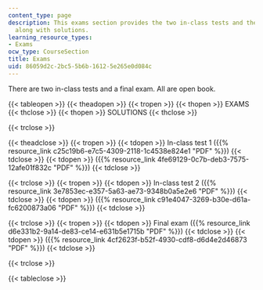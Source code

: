 ```yaml
---
content_type: page
description: This exams section provides the two in-class tests and the final exam
  along with solutions.
learning_resource_types:
- Exams
ocw_type: CourseSection
title: Exams
uid: 86059d2c-2bc5-5b6b-1612-5e265e0d084c
---
```


There are two in-class tests and a final exam. All are open book.

{{< tableopen >}}
{{< theadopen >}}
{{< tropen >}}
{{< thopen >}}
EXAMS
{{< thclose >}}
{{< thopen >}}
SOLUTIONS
{{< thclose >}}

{{< trclose >}}

{{< theadclose >}}
{{< tropen >}}
{{< tdopen >}}
In-class test 1 ({{% resource_link c25c19b6-e7c5-4309-2118-1c4538e824e1 "PDF" %}})
{{< tdclose >}}
{{< tdopen >}}
({{% resource_link 4fe69129-0c7b-deb3-7575-12afe01f832c "PDF" %}})
{{< tdclose >}}

{{< trclose >}}
{{< tropen >}}
{{< tdopen >}}
In-class test 2 ({{% resource_link 3e7853ec-e357-5a63-ae73-9348b0a5e2e6 "PDF" %}})
{{< tdclose >}}
{{< tdopen >}}
({{% resource_link c91e4047-3269-b30e-d61a-fc6200873a06 "PDF" %}})
{{< tdclose >}}

{{< trclose >}}
{{< tropen >}}
{{< tdopen >}}
Final exam ({{% resource_link d6e331b2-9a14-de83-ce14-e631b5e1715b "PDF" %}})
{{< tdclose >}}
{{< tdopen >}}
({{% resource_link 4cf2623f-b52f-4930-cdf8-d6d4e2d46873 "PDF" %}})
{{< tdclose >}}

{{< trclose >}}

{{< tableclose >}}